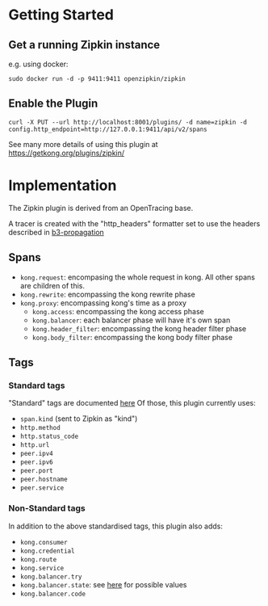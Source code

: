 # Getting Started

## Get a running Zipkin instance

e.g. using docker:

```
sudo docker run -d -p 9411:9411 openzipkin/zipkin
```

## Enable the Plugin

```
curl -X PUT --url http://localhost:8001/plugins/ -d name=zipkin -d config.http_endpoint=http://127.0.0.1:9411/api/v2/spans
```

See many more details of using this plugin at https://getkong.org/plugins/zipkin/

# Implementation

The Zipkin plugin is derived from an OpenTracing base.

A tracer is created with the "http_headers" formatter set to use the headers described in [b3-propagation](https://github.com/openzipkin/b3-propagation)

## Spans

  - `kong.request`: encompasing the whole request in kong.
    All other spans are children of this.
  - `kong.rewrite`: encompassing the kong rewrite phase
  - `kong.proxy`: encompassing kong's time as a proxy
    - `kong.access`: encompassing the kong access phase
    - `kong.balancer`: each balancer phase will have it's own span
    - `kong.header_filter`: encompassing the kong header filter phase
    - `kong.body_filter`: encompassing the kong body filter phase


## Tags

### Standard tags

"Standard" tags are documented [here](https://github.com/opentracing/specification/blob/master/semantic_conventions.md)
Of those, this plugin currently uses:

  - `span.kind` (sent to Zipkin as "kind")
  - `http.method`
  - `http.status_code`
  - `http.url`
  - `peer.ipv4`
  - `peer.ipv6`
  - `peer.port`
  - `peer.hostname`
  - `peer.service`


### Non-Standard tags

In addition to the above standardised tags, this plugin also adds:

  - `kong.consumer`
  - `kong.credential`
  - `kong.route`
  - `kong.service`
  - `kong.balancer.try`
  - `kong.balancer.state`: see [here](https://github.com/openresty/lua-resty-core/blob/master/lib/ngx/balancer.md#get_last_failure) for possible values
  - `kong.balancer.code`
